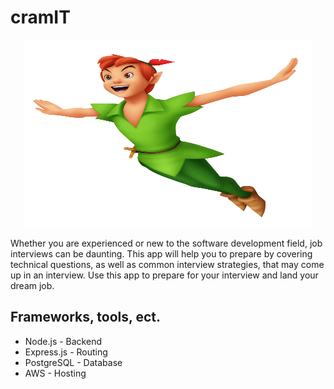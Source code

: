 # cramIT
<p align="center">
    <img width="460" height="300" src="./Peter_Pan.png">
</p>
Whether you are experienced or new to the software development field, job interviews can be daunting.  This app will help you to prepare by covering technical questions, as well as common interview strategies, that may come up in an interview.  Use this app to prepare for your interview and land your dream job.

## Frameworks, tools, ect.
* Node.js - Backend
* Express.js - Routing
* PostgreSQL - Database
* AWS - Hosting
